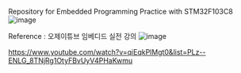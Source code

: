Repository for Embedded Programming Practice with STM32F103C8
![image](https://github.com/user-attachments/assets/c4ffca69-f8e8-4d73-beaa-b9745a4cab4d)


Reference : 오제이튜브 임베디드 실전 강의
![image](https://github.com/user-attachments/assets/6518ba88-ccb2-4e67-9640-6ad9ded015a4)

https://www.youtube.com/watch?v=qiEqkPlMgt0&list=PLz--ENLG_8TNjRg1OtyFBvUyV4PHaKwmu
